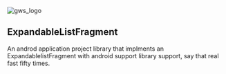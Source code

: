 ![gws_logo](https://github.com/shareme/ExpandableListFragment/raw/master/readme_images/grottworkshop_logo.png)

ExpandableListFragment
---

An androd application project library that implments an ExpandablelistFragment with android support library support,
say that real fast fifty times.

